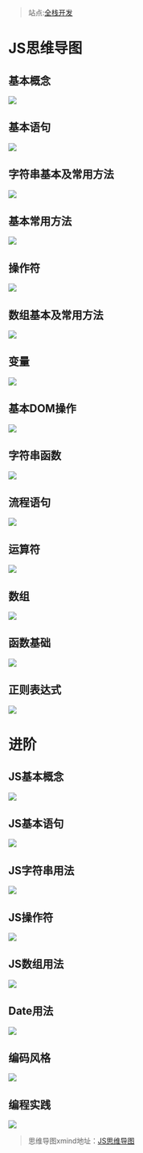 ﻿>站点:[全栈开发](https://whjin.github.io/full-stack-development/)

# JS思维导图 #

## 基本概念 ##

![](https://i.imgur.com/hibbEvn.jpg)

## 基本语句 ##

![](http://blog.poetries.top/handbook/img/js/JS%E5%9F%BA%E7%A1%80-%E5%9F%BA%E6%9C%AC%E8%AF%AD%E5%8F%A5.png)

## 字符串基本及常用方法 ##

![](http://blog.poetries.top/handbook/img/js/JS%E5%9F%BA%E7%A1%80-%E5%AD%97%E7%AC%A6%E4%B8%B2%E5%9F%BA%E6%9C%AC%E5%8F%8A%E5%B8%B8%E7%94%A8%E6%96%B9%E6%B3%95%E6%B1%87%E6%80%BB.png)

## 基本常用方法 ##

![](http://blog.poetries.top/handbook/img/js/JS%E5%9F%BA%E7%A1%80-%E5%B8%B8%E5%9F%BA%E6%9C%AC%E7%94%A8%E6%96%B9%E6%B3%95.png)

## 操作符 ##

![](http://blog.poetries.top/handbook/img/js/JS%E5%9F%BA%E7%A1%80-%E6%93%8D%E4%BD%9C%E7%AC%A6.png)

## 数组基本及常用方法 ##

![](http://blog.poetries.top/handbook/img/js/JS%E5%9F%BA%E7%A1%80-%E6%95%B0%E7%BB%84%E5%9F%BA%E6%9C%AC%E5%8F%8A%E5%B8%B8%E7%94%A8%E6%96%B9%E6%B3%95.png)

## 变量 ##

![](http://blog.poetries.top/handbook/img/js/%E5%8F%98%E9%87%8F.gif)

## 基本DOM操作 ##

![](http://blog.poetries.top/handbook/img/js/%E5%9F%BA%E6%9C%ACdom%E6%93%8D%E4%BD%9C.gif)

## 字符串函数 ##

![](http://blog.poetries.top/handbook/img/js/%E5%AD%97%E7%AC%A6%E4%B8%B2%E5%87%BD%E6%95%B0.gif)

## 流程语句 ##

![](http://blog.poetries.top/handbook/img/js/%E6%B5%81%E7%A8%8B%E8%AF%AD%E5%8F%A5.gif)

## 运算符 ##

![](http://blog.poetries.top/handbook/img/js/%E8%BF%90%E7%AE%97%E7%AC%A6.gif)

## 数组 ##

![](http://blog.poetries.top/handbook/img/js/%E6%95%B0%E7%BB%84.gif)

## 函数基础 ##

![](http://blog.poetries.top/handbook/img/js/%E5%87%BD%E6%95%B0%E5%9F%BA%E7%A1%80.gif)

## 正则表达式 ##

![](http://blog.poetries.top/handbook/img/js/%E6%AD%A3%E5%88%99%E8%A1%A8%E8%BE%BE%E5%BC%8F.gif)

# 进阶 #

## JS基本概念 ##

![](http://7xq6al.com1.z0.glb.clouddn.com/JS%E5%9F%BA%E6%9C%AC%E6%A6%82%E5%BF%B5.jpg)

## JS基本语句 ##

![](http://7xq6al.com1.z0.glb.clouddn.com/JS%E5%9F%BA%E6%9C%AC%E8%AF%AD%E5%8F%A5.jpg)

## JS字符串用法 ##

![](http://7xq6al.com1.z0.glb.clouddn.com/JS%E5%AD%97%E7%AC%A6%E4%B8%B2%E7%94%A8%E6%B3%95.jpg)

## JS操作符 ##

![](http://7xq6al.com1.z0.glb.clouddn.com/JS%E6%93%8D%E4%BD%9C%E7%AC%A6.jpg)

## JS数组用法 ##

![](http://7xq6al.com1.z0.glb.clouddn.com/JS%E6%95%B0%E7%BB%84%E7%94%A8%E6%B3%95.jpg)

## Date用法 ##

![](http://7xq6al.com1.z0.glb.clouddn.com/Date%E7%94%A8%E6%B3%95.jpg)

## 编码风格 ##

![](http://7xq6al.com1.z0.glb.clouddn.com/JS%E7%BC%96%E7%A8%8B%E9%A3%8E%E6%A0%BC.jpg)

## 编程实践 ##

![](http://7xq6al.com1.z0.glb.clouddn.com/%E7%BC%96%E7%A8%8B%E5%AE%9E%E8%B7%B5.jpg)

> 思维导图xmind地址：[JS思维导图](https://pan.baidu.com/s/1PsAN375-p62g8Fr4VQSrYg)